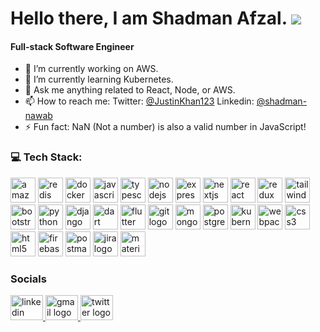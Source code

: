 Hello there, I am Shadman Afzal. ![](https://user-images.githubusercontent.com/18350557/176309783-0785949b-9127-417c-8b55-ab5a4333674e.gif)
===========================================================================================================================================
#### Full-stack Software Engineer

<!-- <img align="center" alt="Shadman stack's GitHub Stats" src="https://github-readme-stats.codestackr.vercel.app/api?username=Shadmanafzal&show_icons=true" /> -->

<!-- [![Top Langs](https://github-readme-stats.vercel.app/api/top-langs/?username=shadmanafzal&layout=compact)](https://github.com/shadmanafzal/github-readme-stats) -->

- 🔭 I’m currently working on AWS.
- 🌱 I’m currently learning Kubernetes.
- 💬 Ask me anything related to React, Node, or AWS.
- 📫 How to reach me:  Twitter: [@JustinKhan123](https://twitter.com/JustinKhan123) Linkedin: [@shadman-nawab](https://www.linkedin.com/in/shadman-afzal/)
- ⚡ Fun fact: NaN (Not a number) is also a valid number in JavaScript!

### 💻 Tech Stack:

<div align="left">
  <img
    src="https://skillicons.dev/icons?i=aws"
    height="40"
    alt="amazonwebservices logo"
    title="AWS"
  />
  <img
    src="https://cdn.jsdelivr.net/gh/devicons/devicon/icons/redis/redis-original.svg"
    height="40"
    alt="redis logo"
    title="Redis"
  />
  <img
    src="https://cdn.simpleicons.org/docker/2496ED"
    height="40"
    alt="docker logo"
    title="Docker"
  />
  <img
    src="https://cdn.jsdelivr.net/gh/devicons/devicon/icons/javascript/javascript-original.svg"
    height="40"
    alt="javascript logo"
    title="Javascript"
  />
  <img
    src="https://cdn.jsdelivr.net/gh/devicons/devicon/icons/typescript/typescript-original.svg"
    height="40"
    alt="typescript logo"
    title="Typescript"
  />
  <img
    src="https://cdn.jsdelivr.net/gh/devicons/devicon/icons/nodejs/nodejs-original.svg"
    height="40"
    alt="nodejs logo"
    title="Node.js"
  />
  <img
    src="https://skillicons.dev/icons?i=express"
    height="40"
    alt="express logo"
  />
  <img
    src="https://skillicons.dev/icons?i=nextjs"
    height="40"
    alt="nextjs logo"
    title="Next.js"
  />
  <img
    src="https://cdn.simpleicons.org/react/61DAFB"
    height="40"
    alt="react logo"
    title="React.js"
  />
  <img
    src="https://cdn.jsdelivr.net/gh/devicons/devicon/icons/redux/redux-original.svg"
    height="40"
    alt="redux logo"
    title="React Redux"
  />
  <img
    src="https://cdn.simpleicons.org/tailwindcss/06B6D4"
    height="40"
    alt="tailwindcss logo"
    title="Tailwind CSS"
  />
  <img
    src="https://cdn.jsdelivr.net/gh/devicons/devicon/icons/bootstrap/bootstrap-original.svg"
    height="40"
    alt="bootstrap logo"
    title="Bootstrap"
  />
  <img
    src="https://cdn.jsdelivr.net/gh/devicons/devicon/icons/python/python-original.svg"
    height="40"
    alt="python logo"
    title="Python"
  />
  <img
    src="https://skillicons.dev/icons?i=django"
    height="40"
    alt="django logo"
    title="Django"
  />
  <img
    src="https://cdn.jsdelivr.net/gh/devicons/devicon/icons/dart/dart-original.svg"
    height="40"
    alt="dart logo"
    title="Dart"
  />
  <img
    src="https://cdn.jsdelivr.net/gh/devicons/devicon/icons/flutter/flutter-original.svg"
    height="40"
    alt="flutter logo"
    title="Flutter"
  />
  <img
    src="https://cdn.simpleicons.org/git/F05032"
    height="40"
    alt="git logo"
    title="Git"
  />
  <img
    src="https://cdn.jsdelivr.net/gh/devicons/devicon/icons/mongodb/mongodb-original.svg"
    height="40"
    alt="mongodb logo"
    title="MongoDB"
  />
  <img
    src="https://cdn.jsdelivr.net/gh/devicons/devicon/icons/postgresql/postgresql-original.svg"
    height="40"
    alt="postgresql logo"
    title="PostgreSQL"
  />
  <img
    src="https://skillicons.dev/icons?i=kubernetes"
    height="40"
    alt="kubernetes logo"
    title="PostgreSQL"
  />
  <img
    src="https://cdn.jsdelivr.net/gh/devicons/devicon/icons/webpack/webpack-original.svg"
    height="40"
    alt="webpack logo"
    title="Webpack"
  />
  <img
    src="https://cdn.jsdelivr.net/gh/devicons/devicon/icons/css3/css3-original.svg"
    height="40"
    alt="css3 logo"
    title="CSS"
  />
  <img
    src="https://cdn.jsdelivr.net/gh/devicons/devicon/icons/html5/html5-original.svg"
    height="40"
    alt="html5 logo"
    title="HTML"
  />
  <img
    src="https://cdn.jsdelivr.net/gh/devicons/devicon/icons/firebase/firebase-plain.svg"
    height="40"
    alt="firebase logo"
    title="Firebase"
  />
  <img
    src="https://cdn.simpleicons.org/postman/FF6C37"
    height="40"
    alt="postman logo"
    title="Postman"
  />
  <img
    src="https://cdn.jsdelivr.net/gh/devicons/devicon/icons/jira/jira-original.svg"
    height="40"
    alt="jira logo"
    title="Jira"
  />
  <img
    src="https://cdn.simpleicons.org/mui/007FFF"
    height="40"
    alt="materialui logo"
    title="MaterialUI"
  />
</div>

### Socials

<div align="left">
  <a href="https://www.linkedin.com/in/shadman-afzal">
    <img
      src="https://raw.githubusercontent.com/maurodesouza/profile-readme-generator/master/src/assets/icons/social/linkedin/default.svg"
      width="52"
      height="40"
      alt="linkedin logo"
    />
  </a>
  <a href="mailto:shadman.afzal.7@gmail.com">
    <img
      src="https://raw.githubusercontent.com/maurodesouza/profile-readme-generator/master/src/assets/icons/social/gmail/default.svg"
      width="52"
      height="40"
      alt="gmail logo"
    />
  </a>
  <a href="https://x.com/JustinKhan123">
    <img
      src="https://raw.githubusercontent.com/maurodesouza/profile-readme-generator/master/src/assets/icons/social/twitter/default.svg"
      width="52"
      height="40"
      alt="twitter logo"
    />
  </a>
</div>
